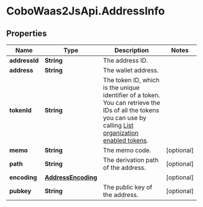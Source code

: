 # CoboWaas2JsApi.AddressInfo

## Properties

Name | Type | Description | Notes
------------ | ------------- | ------------- | -------------
**addressId** | **String** | The address ID. | 
**address** | **String** | The wallet address. | 
**tokenId** | **String** | The token ID, which is the unique identifier of a token. You can retrieve the IDs of all the tokens you can use by calling [List organization enabled tokens](/v2/api-references/wallets/list-organization-enabled-tokens). | 
**memo** | **String** | The memo code. | [optional] 
**path** | **String** | The derivation path of the address. | [optional] 
**encoding** | [**AddressEncoding**](AddressEncoding.md) |  | [optional] 
**pubkey** | **String** | The public key of the address. | [optional] 


